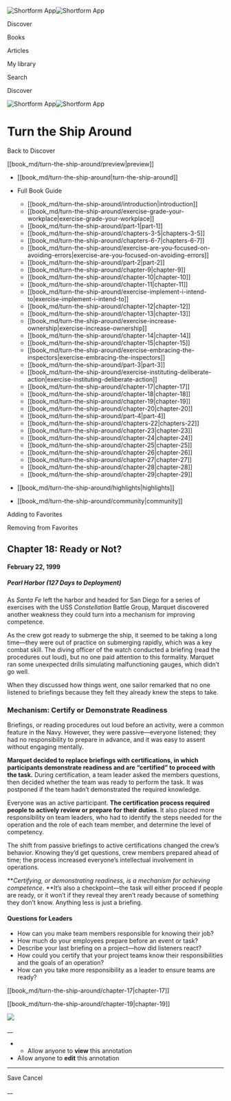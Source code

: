 ![Shortform App](/img/logo.36a2399e.svg)![Shortform App](/img/logo-dark.70c1b072.svg)

Discover

Books

Articles

My library

Search

Discover

![Shortform App](/img/logo.36a2399e.svg)![Shortform App](/img/logo-dark.70c1b072.svg)

# Turn the Ship Around

Back to Discover

[[book_md/turn-the-ship-around/preview|preview]]

  * [[book_md/turn-the-ship-around|turn-the-ship-around]]
  * Full Book Guide

    * [[book_md/turn-the-ship-around/introduction|introduction]]
    * [[book_md/turn-the-ship-around/exercise-grade-your-workplace|exercise-grade-your-workplace]]
    * [[book_md/turn-the-ship-around/part-1|part-1]]
    * [[book_md/turn-the-ship-around/chapters-3-5|chapters-3-5]]
    * [[book_md/turn-the-ship-around/chapters-6-7|chapters-6-7]]
    * [[book_md/turn-the-ship-around/exercise-are-you-focused-on-avoiding-errors|exercise-are-you-focused-on-avoiding-errors]]
    * [[book_md/turn-the-ship-around/part-2|part-2]]
    * [[book_md/turn-the-ship-around/chapter-9|chapter-9]]
    * [[book_md/turn-the-ship-around/chapter-10|chapter-10]]
    * [[book_md/turn-the-ship-around/chapter-11|chapter-11]]
    * [[book_md/turn-the-ship-around/exercise-implement-i-intend-to|exercise-implement-i-intend-to]]
    * [[book_md/turn-the-ship-around/chapter-12|chapter-12]]
    * [[book_md/turn-the-ship-around/chapter-13|chapter-13]]
    * [[book_md/turn-the-ship-around/exercise-increase-ownership|exercise-increase-ownership]]
    * [[book_md/turn-the-ship-around/chapter-14|chapter-14]]
    * [[book_md/turn-the-ship-around/chapter-15|chapter-15]]
    * [[book_md/turn-the-ship-around/exercise-embracing-the-inspectors|exercise-embracing-the-inspectors]]
    * [[book_md/turn-the-ship-around/part-3|part-3]]
    * [[book_md/turn-the-ship-around/exercise-instituting-deliberate-action|exercise-instituting-deliberate-action]]
    * [[book_md/turn-the-ship-around/chapter-17|chapter-17]]
    * [[book_md/turn-the-ship-around/chapter-18|chapter-18]]
    * [[book_md/turn-the-ship-around/chapter-19|chapter-19]]
    * [[book_md/turn-the-ship-around/chapter-20|chapter-20]]
    * [[book_md/turn-the-ship-around/part-4|part-4]]
    * [[book_md/turn-the-ship-around/chapters-22|chapters-22]]
    * [[book_md/turn-the-ship-around/chapter-23|chapter-23]]
    * [[book_md/turn-the-ship-around/chapter-24|chapter-24]]
    * [[book_md/turn-the-ship-around/chapter-25|chapter-25]]
    * [[book_md/turn-the-ship-around/chapter-26|chapter-26]]
    * [[book_md/turn-the-ship-around/chapter-27|chapter-27]]
    * [[book_md/turn-the-ship-around/chapter-28|chapter-28]]
    * [[book_md/turn-the-ship-around/chapter-29|chapter-29]]
  * [[book_md/turn-the-ship-around/highlights|highlights]]
  * [[book_md/turn-the-ship-around/community|community]]



Adding to Favorites 

Removing from Favorites 

## Chapter 18: Ready or Not?

#### February 22, 1999

##### Pearl Harbor (127 Days to Deployment)

As _Santa Fe_ left the harbor and headed for San Diego for a series of exercises with the USS _Constellation_ Battle Group, Marquet discovered another weakness they could turn into a mechanism for improving competence.

As the crew got ready to submerge the ship, it seemed to be taking a long time—they were out of practice on submerging rapidly, which was a key combat skill. The diving officer of the watch conducted a briefing (read the procedures out loud), but no one paid attention to this formality. Marquet ran some unexpected drills simulating malfunctioning gauges, which didn’t go well.

When they discussed how things went, one sailor remarked that no one listened to briefings because they felt they already knew the steps to take.

### Mechanism: Certify or Demonstrate Readiness

Briefings, or reading procedures out loud before an activity, were a common feature in the Navy. However, they were passive—everyone listened; they had no responsibility to prepare in advance, and it was easy to assent without engaging mentally.

**Marquet decided to replace briefings with certifications, in which participants demonstrate readiness and are “certified” to proceed with the task.** During certification, a team leader asked the members questions, then decided whether the team was ready to perform the task. It was postponed if the team hadn’t demonstrated the required knowledge.

Everyone was an active participant. **The certification process required people to actively review or prepare for their duties**. It also placed more responsibility on team leaders, who had to identify the steps needed for the operation and the role of each team member, and determine the level of competency.

The shift from passive briefings to active certifications changed the crew’s behavior. Knowing they’d get questions, crew members prepared ahead of time; the process increased everyone’s intellectual involvement in operations.

**_Certifying, or demonstrating readiness, is a mechanism for achieving competence_. **It’s also a checkpoint—the task will either proceed if people are ready, or it won’t if they reveal they aren’t ready because of something they don’t know. Anything less is just a briefing.

#### Questions for Leaders

  * How can you make team members responsible for knowing their job?
  * How much do your employees prepare before an event or task?
  * Describe your last briefing on a project—how did listeners react?
  * How could you certify that your project teams know their responsibilities and the goals of an operation?
  * How can you take more responsibility as a leader to ensure teams are ready?



[[book_md/turn-the-ship-around/chapter-17|chapter-17]]

[[book_md/turn-the-ship-around/chapter-19|chapter-19]]

![](https://bat.bing.com/action/0?ti=56018282&Ver=2&mid=0b780c4f-85bc-4be0-9f7b-c61039ebca80&sid=72e6e650642c11eeb2dd2161d176fe8d&vid=72e70890642c11eeb72d79fe7b6df2c6&vids=0&msclkid=N&pi=0&lg=en-US&sw=800&sh=600&sc=24&nwd=1&tl=Shortform%20%7C%20Book&p=https%3A%2F%2Fwww.shortform.com%2Fapp%2Fbook%2Fturn-the-ship-around%2Fchapter-18&r=&lt=986&evt=pageLoad&sv=1&rn=550193)

__

  *   * Allow anyone to **view** this annotation
  * Allow anyone to **edit** this annotation



* * *

Save Cancel

__



